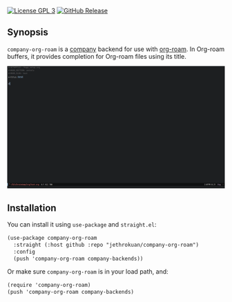 [![License GPL 3](https://img.shields.io/badge/license-GPL_3-green.svg)](http://www.gnu.org/licenses/gpl-3.0.txt)
[![GitHub
Release](https://img.shields.io/github/v/release/jethrokuan/company-org-roam)](https://img.shields.io/github/v/release/jethrokuan/company-org-roam)

## Synopsis

`company-org-roam` is a [company][company] backend for use with [org-roam]. In
Org-roam buffers, it provides completion for Org-roam files using its title.

![company-org-roam-gif](screenshot/company-org-roam.gif)

## Installation

You can install it using `use-package` and `straight.el`:

```emacs-lisp
(use-package company-org-roam
  :straight (:host github :repo "jethrokuan/company-org-roam")
  :config
  (push 'company-org-roam company-backends))
```

Or make sure `company-org-roam` is in your load path, and:

```emacs-lisp
(require 'company-org-roam)
(push 'company-org-roam company-backends)
```

[company]: https://company-mode.github.io/
[org-roam]: https://github.com/jethrokuan/org-roam
